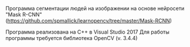Программа сегментации людей на изображении на основе нейросети "Mask R-CNN"
(https://github.com/spmallick/learnopencv/tree/master/Mask-RCNN)

Программа реализована на С++ в Visual Studio 2017
Для работы программы требуется библиотека OpenCV (v. 3.4.4)
